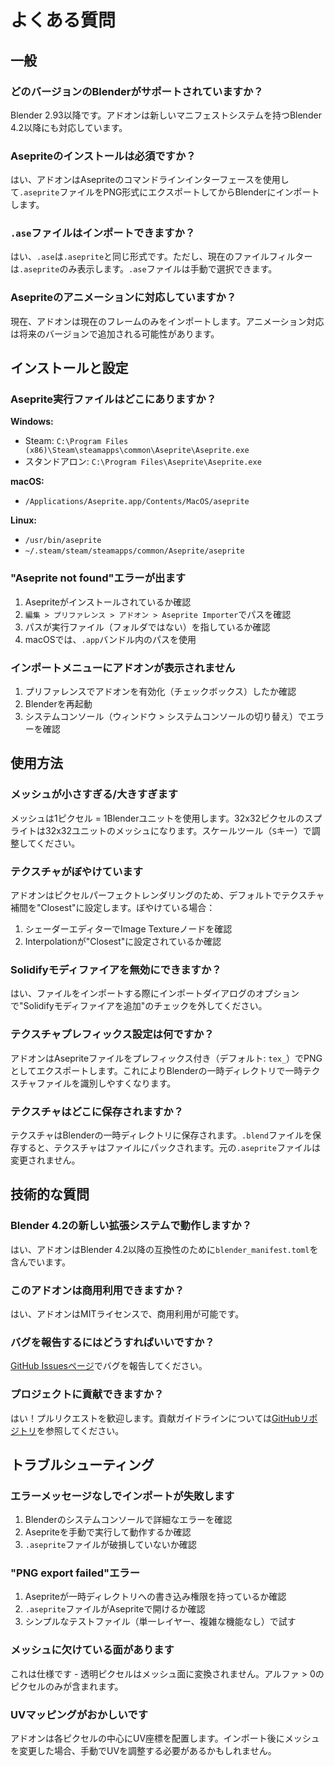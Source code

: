 # よくある質問

## 一般

### どのバージョンのBlenderがサポートされていますか？

Blender 2.93以降です。アドオンは新しいマニフェストシステムを持つBlender 4.2以降にも対応しています。

### Asepriteのインストールは必須ですか？

はい、アドオンはAsepriteのコマンドラインインターフェースを使用して`.aseprite`ファイルをPNG形式にエクスポートしてからBlenderにインポートします。

### `.ase`ファイルはインポートできますか？

はい、`.ase`は`.aseprite`と同じ形式です。ただし、現在のファイルフィルターは`.aseprite`のみ表示します。`.ase`ファイルは手動で選択できます。

### Asepriteのアニメーションに対応していますか？

現在、アドオンは現在のフレームのみをインポートします。アニメーション対応は将来のバージョンで追加される可能性があります。

## インストールと設定

### Aseprite実行ファイルはどこにありますか？

**Windows:**
- Steam: `C:\Program Files (x86)\Steam\steamapps\common\Aseprite\Aseprite.exe`
- スタンドアロン: `C:\Program Files\Aseprite\Aseprite.exe`

**macOS:**
- `/Applications/Aseprite.app/Contents/MacOS/aseprite`

**Linux:**
- `/usr/bin/aseprite`
- `~/.steam/steam/steamapps/common/Aseprite/aseprite`

### "Aseprite not found"エラーが出ます

1. Asepriteがインストールされているか確認
2. `編集 > プリファレンス > アドオン > Aseprite Importer`でパスを確認
3. パスが実行ファイル（フォルダではない）を指しているか確認
4. macOSでは、`.app`バンドル内のパスを使用

### インポートメニューにアドオンが表示されません

1. プリファレンスでアドオンを有効化（チェックボックス）したか確認
2. Blenderを再起動
3. システムコンソール（ウィンドウ > システムコンソールの切り替え）でエラーを確認

## 使用方法

### メッシュが小さすぎる/大きすぎます

メッシュは1ピクセル = 1Blenderユニットを使用します。32x32ピクセルのスプライトは32x32ユニットのメッシュになります。スケールツール（`S`キー）で調整してください。

### テクスチャがぼやけています

アドオンはピクセルパーフェクトレンダリングのため、デフォルトでテクスチャ補間を"Closest"に設定します。ぼやけている場合：
1. シェーダーエディターでImage Textureノードを確認
2. Interpolationが"Closest"に設定されているか確認

### Solidifyモディファイアを無効にできますか？

はい、ファイルをインポートする際にインポートダイアログのオプションで"Solidifyモディファイアを追加"のチェックを外してください。

### テクスチャプレフィックス設定は何ですか？

アドオンはAsepriteファイルをプレフィックス付き（デフォルト: `tex_`）でPNGとしてエクスポートします。これによりBlenderの一時ディレクトリで一時テクスチャファイルを識別しやすくなります。

### テクスチャはどこに保存されますか？

テクスチャはBlenderの一時ディレクトリに保存されます。`.blend`ファイルを保存すると、テクスチャはファイルにパックされます。元の`.aseprite`ファイルは変更されません。

## 技術的な質問

### Blender 4.2の新しい拡張システムで動作しますか？

はい、アドオンはBlender 4.2以降の互換性のために`blender_manifest.toml`を含んでいます。

### このアドオンは商用利用できますか？

はい、アドオンはMITライセンスで、商用利用が可能です。

### バグを報告するにはどうすればいいですか？

[GitHub Issuesページ](https://github.com/kesera2/aceprite-importer/issues)でバグを報告してください。

### プロジェクトに貢献できますか？

はい！プルリクエストを歓迎します。貢献ガイドラインについては[GitHubリポジトリ](https://github.com/kesera2/aceprite-importer)を参照してください。

## トラブルシューティング

### エラーメッセージなしでインポートが失敗します

1. Blenderのシステムコンソールで詳細なエラーを確認
2. Asepriteを手動で実行して動作するか確認
3. `.aseprite`ファイルが破損していないか確認

### "PNG export failed"エラー

1. Asepriteが一時ディレクトリへの書き込み権限を持っているか確認
2. `.aseprite`ファイルがAsepriteで開けるか確認
3. シンプルなテストファイル（単一レイヤー、複雑な機能なし）で試す

### メッシュに欠けている面があります

これは仕様です - 透明ピクセルはメッシュ面に変換されません。アルファ > 0のピクセルのみが含まれます。

### UVマッピングがおかしいです

アドオンは各ピクセルの中心にUV座標を配置します。インポート後にメッシュを変更した場合、手動でUVを調整する必要があるかもしれません。
